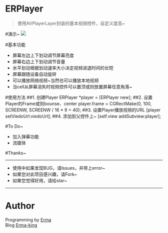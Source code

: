 ERPlayer
===

>使用AVPlayerLayer封装的基本视频控件，自定义度高~

#演示~
![](screen.gif)

#基本功能

* 屏幕左边上下划动调节屏幕亮度
* 屏幕右边上下划动调节音量
* 水平划动根据划动速率大小决定视频进退时间的长短
* 屏幕跟随设备自动旋转
* 可以播放网络视频~当然也可以播放本地视频
* 当cell从屏幕消失时视频控件可以置顶或则放置屏幕任意角落~

#使用方法
##1. 创建Player
    ERPlayer *player = [ERPlayer new];
##2. 设置Player的Frame或则bounse、center
    player.frame = CGRectMake(0, 100, SCREENW, SCREENW / 16 * 9  + 40);
##3. 设置Player播放视频的URL
    [player setViedoUrl:viedoUrl];
##4. 添加到父控件上~
    [self.view addSubview:player];

#To Do~

* 加入弹幕功能
* 流媒体


#Thanks~

***

* 使用中如果发现BUG，请Issues，并带上error~
* 如果您对此项目感兴趣，请Fork~
* 如果您觉得好用，请给star~

***
# Author

Programming by [Erma](https://github.com/Erma-Wang)  
Blog [Erma-king](http://www.cnblogs.com/Erma-king/)

